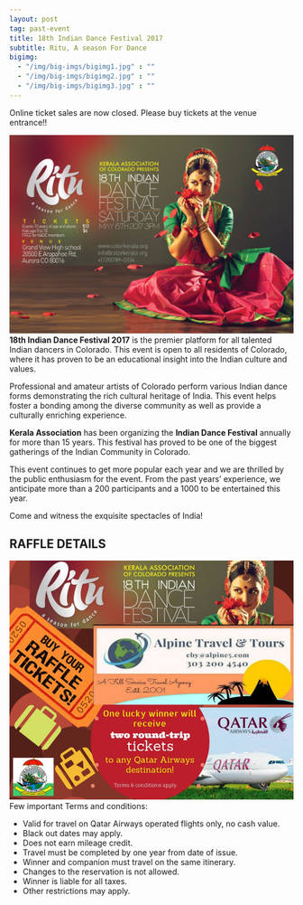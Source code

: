 ```yaml
---
layout: post
tag: past-event
title: 18th Indian Dance Festival 2017
subtitle: Ritu, A season For Dance
bigimg:
  - "/img/big-imgs/bigimg1.jpg" : ""
  - "/img/big-imgs/bigimg2.jpg" : ""
  - "/img/big-imgs/bigimg3.jpg" : ""
---
```

Online ticket sales are now closed. Please buy tickets at the venue entrance!!

![poster of IDF 2017](/img/indian-dance-festival-2017.jpg)  
**18th Indian Dance Festival 2017** is the premier platform for all talented Indian dancers in Colorado. This event is open to all residents of Colorado, where it has proven to be an educational insight into the Indian culture and values.

Professional and amateur artists of Colorado perform various Indian dance forms demonstrating the rich cultural heritage of India. This event helps foster a bonding among the diverse community as well as provide a culturally enriching experience.

**Kerala Association** has been organizing the **Indian Dance Festival** annually for more than 15 years. This festival has proved to be one of the biggest gatherings of the Indian Community in Colorado.

This event continues to get more popular each year and we are thrilled by the public enthusiasm for the event. From the past years’ experience, we anticipate more than a 200 participants and a 1000 to be entertained this year. 

Come and witness the exquisite spectacles of India!

## RAFFLE DETAILS

![Qatar Airways Free Air Ticket Raffle](/img/sponsors/Qatar-tickets-Raffle-Alpine.png)  
Few important Terms and conditions:
* Valid for travel on Qatar Airways operated flights only, no cash value.
* Black out dates may apply.
* Does not earn mileage credit.
* Travel must be completed by one year from date of issue.
* Winner and companion must travel on the same itinerary.
* Changes to the reservation is not allowed.
* Winner is liable for all taxes.
* Other restrictions may apply.


